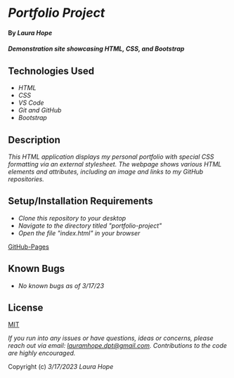 # _Portfolio Project_

#### By _**Laura Hope**_

#### _Demonstration site showcasing HTML, CSS, and Bootstrap_

## Technologies Used

* _HTML_
* _CSS_
* _VS Code_
* _Git and GitHub_
* _Bootstrap_

## Description

_This HTML application displays my personal portfolio with special CSS formatting via an external stylesheet. The webpage shows various HTML elements and attributes, including an image and links to my GitHub repositories._

## Setup/Installation Requirements

* _Clone this repository to your desktop_
* _Navigate to the directory titled "portfolio-project"_
* _Open the file "index.html" in your browser_

[GitHub-Pages](https://lauramhope.github.io/portfolio-project/)

## Known Bugs

* _No known bugs as of 3/17/23_

## License

[MIT](https://opensource.org/license/mit/)

_If you run into any issues or have questions, ideas or concerns, please reach out via email: lauramhope.dpt@gmail.com.  Contributions to the code are highly encouraged._

Copyright (c) _3/17/2023_ _Laura Hope_
